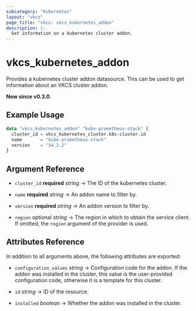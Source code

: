 ```yaml
---
subcategory: "Kubernetes"
layout: "vkcs"
page_title: "vkcs: vkcs_kubernetes_addon"
description: |-
  Get information on a kubernetes cluster addon.
---
```


# vkcs_kubernetes_addon

Provides a kubernetes cluster addon datasource. This can be used to get information about an VKCS cluster addon.

**New since v0.3.0**.

## Example Usage

```terraform
data "vkcs_kubernetes_addon" "kube-prometheus-stack" {
  cluster_id = vkcs_kubernetes_cluster.k8s-cluster.id
  name       = "kube-prometheus-stack"
  version    = "54.2.2"
}
```

## Argument Reference
- `cluster_id` **required** *string* &rarr;  The ID of the kubernetes cluster.

- `name` **required** *string* &rarr;  An addon name to filter by.

- `version` **required** *string* &rarr;  An addon version to filter by.

- `region` optional *string* &rarr;  The region in which to obtain the service client. If omitted, the `region` argument of the provider is used.


## Attributes Reference
In addition to all arguments above, the following attributes are exported:
- `configuration_values` *string* &rarr;  Configuration code for the addon. If the addon was installed in the cluster, this value is the user-provided configuration code, otherwise it is a template for this cluster.

- `id` *string* &rarr;  ID of the resource.

- `installed` *boolean* &rarr;  Whether the addon was installed in the cluster.


